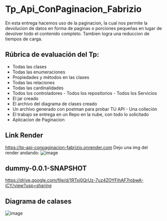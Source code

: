 # Tp_Api_ConPaginacion_Fabrizio

En esta entrega hacemos uso de la paginacion, la cual nos permite la devolucion de datos en forma de paginas o porciones pequeñas en lugar de devolver todo el contenido completo.
Tambien logra una reduccion de tiempos de carga.

## Rúbrica de evaluación del Tp:
- Todas las clases
- Todas las enumeraciones
- Propiedades y métodos en las clases
- Todas las relaciones 
- Todas las cardinalidades
- Todos los controladores - Todos los repositorios - Todos los Servicios
-  El jar creado 
- El archivo del diagrama de clases creado
- Un archivo generado con postman para probar TU API - Una colleción
- El trabajo se entrega en un Repo en la nube, con todo lo solicitado
- Aplicacion de Paginacion 

## Link Render
https://tp-api-conpaginacion-fabrizio.onrender.com
Dejo una img del render andando:
![image](https://github.com/Fabrixx19/Tp_Api_ConPaginacion_Fabrizio/assets/143529524/5613e699-6688-4983-a876-7d231e22772f)

## dummy-0.0.1-SNAPSHOT
https://drive.google.com/file/d/1RTxj0QrUz-7uz4ZOYFihAF7robwA-iCY/view?usp=sharing

## Diagrama de calases
![image](https://github.com/Fabrixx19/Tp_Api_ConPaginacion_Fabrizio/assets/143529524/971a3b49-2ec4-43e0-978e-4dac14368511)
